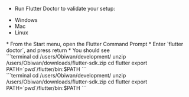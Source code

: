 * Run Flutter Doctor to validate your setup:
<ul class="ostabs__top-bar">
    <li class="ostab-link current" data-tab="tab-os-install-windows">Windows</li>
    <li class="ostab-link" data-tab="tab-os-install-mac">Mac</li>
    <li class="ostab-link" data-tab="tab-os-install-linux">Linux</li>
</ul>

<div id="tab-os-install-windows" class="ostabs__content current" markdown="1">
* From the Start menu, open the Flutter Command Prompt
* Enter `flutter doctor`, and press return
* You should see 

</div>
<div id="tab-os-install-mac" class="ostabs__content" markdown="1">
```terminal
cd /users/Obiwan/development/
unzip /users/Obiwan/downloads/flutter-sdk.zip
cd flutter
export PATH=`pwd`/flutter/bin:$PATH
```
</div>
<div id="tab-os-install-linux" class="ostabs__content" markdown="1">
```terminal
cd /users/Obiwan/development/
unzip /users/Obiwan/downloads/flutter-sdk.zip
cd flutter
export PATH=`pwd`/flutter/bin:$PATH
```
</div>
